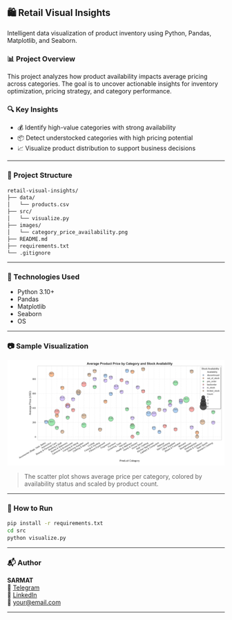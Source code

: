 ## 🛍️ Retail Visual Insights

Intelligent data visualization of product inventory using Python, Pandas, Matplotlib, and Seaborn.

### 📊 Project Overview

This project analyzes how product availability impacts average pricing across categories. The goal is to uncover actionable insights for inventory optimization, pricing strategy, and category performance.

### 🔍 Key Insights

- 💰 Identify high-value categories with strong availability
- 📦 Detect understocked categories with high pricing potential
- 📈 Visualize product distribution to support business decisions

---

### 📁 Project Structure

```
retail-visual-insights/
├── data/
│   └── products.csv
├── src/
│   └── visualize.py
├── images/
│   └── category_price_availability.png
├── README.md
├── requirements.txt
└── .gitignore
```

---

### 🧪 Technologies Used

- Python 3.10+
- Pandas
- Matplotlib
- Seaborn
- OS

---

### 📷 Sample Visualization

![category_price_availability](images/category_price_availability.png)

> The scatter plot shows average price per category, colored by availability status and scaled by product count.

---

### 🚀 How to Run

```bash
pip install -r requirements.txt
cd src
python visualize.py
```

---

### 📬 Author

**SARMAT**  
🔗 [Telegram](https://t.me/your_username)  
🔗 [LinkedIn](https://linkedin.com/in/your-profile)  
📧 your@email.com

---


